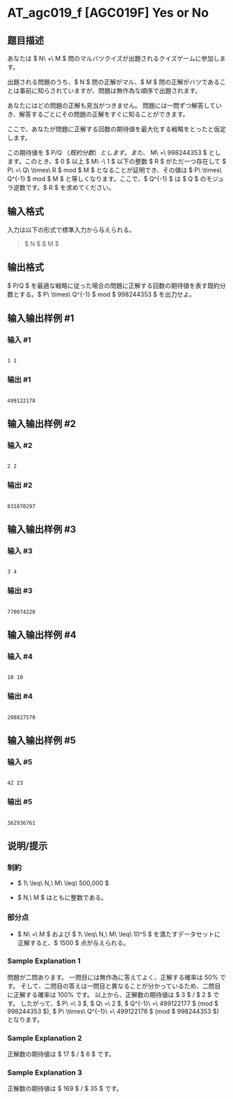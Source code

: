 # AT_agc019_f [AGC019F] Yes or No

## 题目描述

[problemUrl]: https://atcoder.jp/contests/agc019/tasks/agc019_f

あなたは $ N\ +\ M $ 問のマルバツクイズが出題されるクイズゲームに参加します。

出題される問題のうち、$ N $ 問の正解がマル、$ M $ 問の正解がバツであることは事前に知らされていますが、問題は無作為な順序で出題されます。

あなたにはどの問題の正解も見当がつきません。 問題には一問ずつ解答していき、解答するごとにその問題の正解をすぐに知ることができます。

ここで、あなたが問題に正解する回数の期待値を最大化する戦略をとったと仮定します。

この期待値を $ P/Q $（既約分数）とします。また、$ M\ =\ 998244353 $ とします。このとき、$ 0 $ 以上 $ M\ -\ 1 $ 以下の整数 $ R $ がただ一つ存在して $ P\ =\ Q\ \times\ R $ mod $ M $ となることが証明でき、その値は $ P\ \times\ Q^{-1} $ mod $ M $ と等しくなります。ここで、$ Q^{-1} $ は $ Q $ のモジュラ逆数です。$ R $ を求めてください。

## 输入格式

入力は以下の形式で標準入力から与えられる。

> $ N $ $ M $

## 输出格式

$ P/Q $ を最適な戦略に従った場合の問題に正解する回数の期待値を表す既約分数とする。$ P\ \times\ Q^{-1} $ mod $ 998244353 $ を出力せよ。

## 输入输出样例 #1

### 输入 #1

```
1 1
```

### 输出 #1

```
499122178
```

## 输入输出样例 #2

### 输入 #2

```
2 2
```

### 输出 #2

```
831870297
```

## 输入输出样例 #3

### 输入 #3

```
3 4
```

### 输出 #3

```
770074220
```

## 输入输出样例 #4

### 输入 #4

```
10 10
```

### 输出 #4

```
208827570
```

## 输入输出样例 #5

### 输入 #5

```
42 23
```

### 输出 #5

```
362936761
```

## 说明/提示

### 制約

- $ 1\ \leq\ N,\ M\ \leq\ 500,000 $
- $ N,\ M $ はともに整数である。

### 部分点

- $ N\ =\ M $ および $ 1\ \leq\ N,\ M\ \leq\ 10^5 $ を満たすデータセットに正解すると、$ 1500 $ 点が与えられる。

### Sample Explanation 1

問題が二問あります。 一問目には無作為に答えてよく、正解する確率は 50% です。 そして、二問目の答えは一問目と異なることが分かっているため、二問目に正解する確率は 100% です。 以上から、正解数の期待値は $ 3 $ / $ 2 $ です。 したがって、$ P\ =\ 3 $, $ Q\ =\ 2 $, $ Q^{-1}\ =\ 499122177 $ (mod $ 998244353 $), $ P\ \times\ Q^{-1}\ =\ 499122178 $ (mod $ 998244353 $) となります。

### Sample Explanation 2

正解数の期待値は $ 17 $ / $ 6 $ です。

### Sample Explanation 3

正解数の期待値は $ 169 $ / $ 35 $ です。